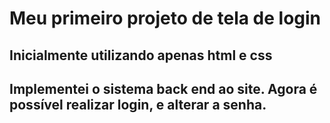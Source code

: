 # Meu primeiro projeto de tela de login

## Inicialmente utilizando apenas html e css

## Implementei o sistema back end ao site. Agora é possível realizar login, e alterar a senha.
